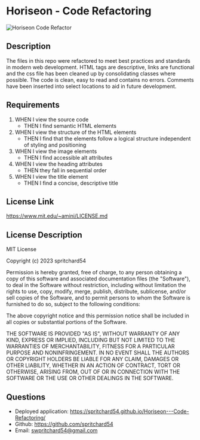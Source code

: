 # Horiseon - Code Refactoring

![Horiseon Code Refactor](./assets/images/readmeSS.png)


## Description
The files in this repo were refactored to meet best practices and standards in modern web development. HTML tags are descriptive, links are functional and the css file has been cleaned up by consolidating classes where possible. The code is clean, easy to read and contains no errors. Comments have been inserted into select locations to aid in future development. 

## Requirements
1. WHEN I view the source code
    - THEN I find semantic HTML elements
2. WHEN I view the structure of the HTML elements
    - THEN I find that the elements follow a logical structure independent of styling and positioning
3. WHEN I view the image elements
    - THEN I find accessible alt attributes
4. WHEN I view the heading attributes
    - THEN they fall in sequential order
5. WHEN I view the title element
    - THEN I find a concise, descriptive title

## License Link
https://www.mit.edu/~amini/LICENSE.md

## License Description
MIT License

Copyright (c) 2023 spritchard54

Permission is hereby granted, free of charge, to any person obtaining a copy
of this software and associated documentation files (the "Software"), to deal
in the Software without restriction, including without limitation the rights
to use, copy, modify, merge, publish, distribute, sublicense, and/or sell
copies of the Software, and to permit persons to whom the Software is
furnished to do so, subject to the following conditions:

The above copyright notice and this permission notice shall be included in all
copies or substantial portions of the Software.

THE SOFTWARE IS PROVIDED "AS IS", WITHOUT WARRANTY OF ANY KIND, EXPRESS OR
IMPLIED, INCLUDING BUT NOT LIMITED TO THE WARRANTIES OF MERCHANTABILITY,
FITNESS FOR A PARTICULAR PURPOSE AND NONINFRINGEMENT. IN NO EVENT SHALL THE
AUTHORS OR COPYRIGHT HOLDERS BE LIABLE FOR ANY CLAIM, DAMAGES OR OTHER
LIABILITY, WHETHER IN AN ACTION OF CONTRACT, TORT OR OTHERWISE, ARISING FROM,
OUT OF OR IN CONNECTION WITH THE SOFTWARE OR THE USE OR OTHER DEALINGS IN THE
SOFTWARE.
    
## Questions
- Deployed application: https://spritchard54.github.io/Horiseon---Code-Refactoring/
- Github: https://github.com/spritchard54
- Email: <swpritchard54@gmail.com>